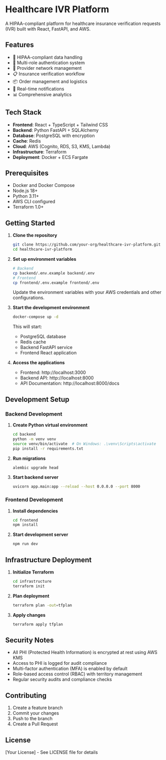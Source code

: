 # Healthcare IVR Platform

A HIPAA-compliant platform for healthcare insurance verification requests (IVR) built with React, FastAPI, and AWS.

## Features

- 🔐 HIPAA-compliant data handling
- 👥 Multi-role authentication system
- 🏥 Provider network management
- 📋 Insurance verification workflow
- 📦 Order management and logistics
- 📱 Real-time notifications
- 📊 Comprehensive analytics

## Tech Stack

- **Frontend**: React + TypeScript + Tailwind CSS
- **Backend**: Python FastAPI + SQLAlchemy
- **Database**: PostgreSQL with encryption
- **Cache**: Redis
- **Cloud**: AWS (Cognito, RDS, S3, KMS, Lambda)
- **Infrastructure**: Terraform
- **Deployment**: Docker + ECS Fargate

## Prerequisites

- Docker and Docker Compose
- Node.js 18+
- Python 3.11+
- AWS CLI configured
- Terraform 1.0+

## Getting Started

1. **Clone the repository**
   ```bash
   git clone https://github.com/your-org/healthcare-ivr-platform.git
   cd healthcare-ivr-platform
   ```

2. **Set up environment variables**
   ```bash
   # Backend
   cp backend/.env.example backend/.env
   # Frontend
   cp frontend/.env.example frontend/.env
   ```
   Update the environment variables with your AWS credentials and other configurations.

3. **Start the development environment**
   ```bash
   docker-compose up -d
   ```

   This will start:
   - PostgreSQL database
   - Redis cache
   - Backend FastAPI service
   - Frontend React application

4. **Access the applications**
   - Frontend: http://localhost:3000
   - Backend API: http://localhost:8000
   - API Documentation: http://localhost:8000/docs

## Development Setup

### Backend Development

1. **Create Python virtual environment**
   ```bash
   cd backend
   python -m venv venv
   source venv/bin/activate  # On Windows: .\venv\Scripts\activate
   pip install -r requirements.txt
   ```

2. **Run migrations**
   ```bash
   alembic upgrade head
   ```

3. **Start backend server**
   ```bash
   uvicorn app.main:app --reload --host 0.0.0.0 --port 8000
   ```

### Frontend Development

1. **Install dependencies**
   ```bash
   cd frontend
   npm install
   ```

2. **Start development server**
   ```bash
   npm run dev
   ```

## Infrastructure Deployment

1. **Initialize Terraform**
   ```bash
   cd infrastructure
   terraform init
   ```

2. **Plan deployment**
   ```bash
   terraform plan -out=tfplan
   ```

3. **Apply changes**
   ```bash
   terraform apply tfplan
   ```

## Security Notes

- All PHI (Protected Health Information) is encrypted at rest using AWS KMS
- Access to PHI is logged for audit compliance
- Multi-factor authentication (MFA) is enabled by default
- Role-based access control (RBAC) with territory management
- Regular security audits and compliance checks

## Contributing

1. Create a feature branch
2. Commit your changes
3. Push to the branch
4. Create a Pull Request

## License

[Your License] - See LICENSE file for details 